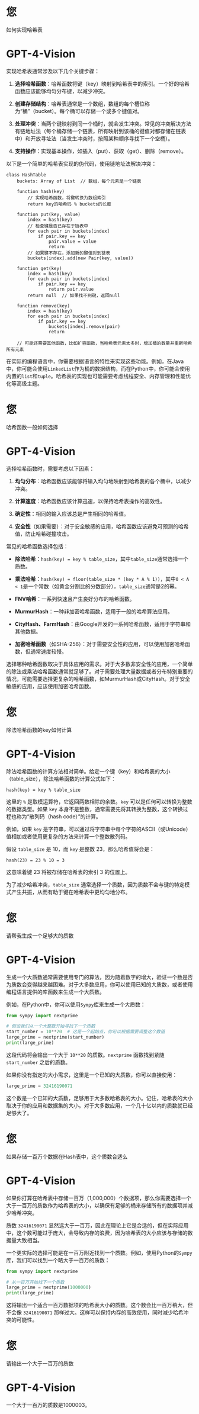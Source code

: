 # 您

如何实现哈希表

# GPT-4-Vision

实现哈希表通常涉及以下几个关键步骤：

1. **选择哈希函数**：哈希函数将键（key）映射到哈希表中的索引。一个好的哈希函数应该能够均匀分布键，以减少冲突。

2. **创建存储结构**：哈希表通常是一个数组，数组的每个槽位称为“桶”（bucket）。每个桶可以存储一个或多个键值对。

3. **处理冲突**：当两个键映射到同一个桶时，就会发生冲突。常见的冲突解决方法有链地址法（每个桶存储一个链表，所有映射到该桶的键值对都存储在链表中）和开放寻址法（当发生冲突时，按照某种顺序寻找下一个空桶）。

4. **支持操作**：实现基本操作，如插入（put）、获取（get）、删除（remove）。

以下是一个简单的哈希表实现的伪代码，使用链地址法解决冲突：

```pseudo
class HashTable
    buckets: Array of List  // 数组，每个元素是一个链表

    function hash(key)
        // 实现哈希函数，将键转换为数组索引
        return key的哈希码 % buckets的长度

    function put(key, value)
        index = hash(key)
        // 检查键是否已存在于链表中
        for each pair in buckets[index]
            if pair.key == key
                pair.value = value
                return
        // 如果键不存在，添加新的键值对到链表
        buckets[index].add(new Pair(key, value))

    function get(key)
        index = hash(key)
        for each pair in buckets[index]
            if pair.key == key
                return pair.value
        return null  // 如果找不到键，返回null

    function remove(key)
        index = hash(key)
        for each pair in buckets[index]
            if pair.key == key
                buckets[index].remove(pair)
                return

    // 可能还需要其他函数，比如扩容函数，当哈希表元素太多时，增加桶的数量并重新哈希所有元素
```

在实际的编程语言中，你需要根据语言的特性来实现这些功能。例如，在Java中，你可能会使用`LinkedList`作为桶的数据结构，而在Python中，你可能会使用内置的`list`和`tuple`。哈希表的实现也可能需要考虑线程安全、内存管理和性能优化等高级主题。

# 您

哈希函数一般如何选择

# GPT-4-Vision

选择哈希函数时，需要考虑以下因素：

1. **均匀分布**：哈希函数应该能够将输入均匀地映射到哈希表的各个桶中，以减少冲突。

2. **计算速度**：哈希函数应该计算迅速，以保持哈希表操作的高效性。

3. **确定性**：相同的输入应该总是产生相同的哈希值。

4. **安全性**（如果需要）：对于安全敏感的应用，哈希函数应该避免可预测的哈希值，防止哈希碰撞攻击。

常见的哈希函数选择包括：

- **除法哈希**：`hash(key) = key % table_size`，其中`table_size`通常选择一个质数。

- **乘法哈希**：`hash(key) = floor(table_size * (key * A % 1))`，其中`0 < A < 1`是一个常数（如黄金分割比的分数部分），`table_size`通常是2的幂。

- **FNV哈希**：一系列快速且产生良好分布的哈希函数。

- **MurmurHash**：一种非加密哈希函数，适用于一般的哈希算法应用。

- **CityHash、FarmHash**：由Google开发的一系列哈希函数，适用于字符串和其他数据。

- **加密哈希函数**（如SHA-256）：对于需要安全性的应用，可以使用加密哈希函数，但通常速度较慢。

选择哪种哈希函数取决于具体应用的需求。对于大多数非安全性的应用，一个简单的除法或乘法哈希函数通常就足够了。对于需要处理大量数据或者分布特别重要的情况，可能需要选择更复杂的哈希函数，如MurmurHash或CityHash。对于安全敏感的应用，应该使用加密哈希函数。

# 您

除法哈希函数的key如何计算

# GPT-4-Vision

除法哈希函数的计算方法相对简单。给定一个键（key）和哈希表的大小（table_size），除法哈希函数的计算公式如下：

```
hash(key) = key % table_size
```

这里的 `%` 是取模运算符，它返回两数相除的余数。`key` 可以是任何可以转换为整数的数据类型。如果 `key` 本身不是整数，通常需要先将其转换为整数，这个转换过程也称为“散列码（hash code）”的计算。

例如，如果 `key` 是字符串，可以通过将字符串中每个字符的ASCII（或Unicode）值相加或者使用更复杂的方法来计算一个整数散列码。

假设 `table_size` 是 10，而 `key` 是整数 23，那么哈希值将会是：

```
hash(23) = 23 % 10 = 3
```

这意味着键 23 将被存储在哈希表的索引 3 的位置上。

为了减少哈希冲突，`table_size` 通常选择一个质数，因为质数不会与键的特定模式产生共振，从而有助于键在哈希表中更均匀地分布。

# 您

请帮我生成一个足够大的质数

# GPT-4-Vision

生成一个大质数通常需要使用专门的算法，因为随着数字的增大，验证一个数是否为质数会变得越来越困难。对于大多数应用，你可以使用已知的大质数，或者使用编程语言提供的库函数来生成一个大质数。

例如，在Python中，你可以使用`Sympy`库来生成一个大质数：

```python
from sympy import nextprime

# 假设我们从一个大整数开始寻找下一个质数
start_number = 10**20  # 这是一个起始点，你可以根据需要调整这个数值
large_prime = nextprime(start_number)
print(large_prime)
```

这段代码将会输出一个大于 `10**20` 的质数。`nextprime` 函数找到紧随 `start_number` 之后的质数。

如果你没有指定的大小需求，这里是一个已知的大质数，你可以直接使用：

```python
large_prime = 32416190071
```

这个数是一个已知的大质数，足够用于大多数哈希表的大小。记住，哈希表的大小取决于你的应用和数据集的大小。对于大多数应用，一个几十亿以内的质数就已经足够大了。

# 您

如果存储一百万个数据在Hash表中，这个质数合适么

# GPT-4-Vision

如果你打算在哈希表中存储一百万（1,000,000）个数据项，那么你需要选择一个大于一百万的质数作为哈希表的大小，以确保有足够的桶来存储所有的数据项并减少哈希冲突。

质数 `32416190071` 显然远大于一百万，因此在理论上它是合适的，但在实际应用中，这个数可能过于庞大，会导致内存的浪费，因为哈希表的大小应该与存储的数据量大致相当。

一个更实际的选择可能是在一百万附近找到一个质数。例如，使用Python的`Sympy`库，我们可以找到一个略大于一百万的质数：

```python
from sympy import nextprime

# 从一百万开始找下一个质数
large_prime = nextprime(1000000)
print(large_prime)
```

这将输出一个适合一百万数据项的哈希表大小的质数。这个数会比一百万稍大，但不会像 `32416190071` 那样过大。这样可以保持内存的高效使用，同时减少哈希冲突的可能性。

# 您

请输出一个大于一百万的质数

# GPT-4-Vision

一个大于一百万的质数是1000003。

